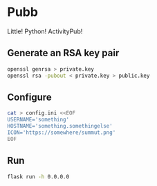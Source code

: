 # Pubb

Little! Python! ActivityPub!

## Generate an RSA key pair

```bash
openssl genrsa > private.key
openssl rsa -pubout < private.key > public.key
```

## Configure

```bash
cat > config.ini <<EOF
USERNAME='something'
HOSTNAME='something.somethingelse'
ICON='https://somewhere/summut.png'
EOF
```

## Run

```bash
flask run -h 0.0.0.0
```
